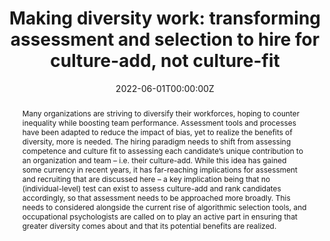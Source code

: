 ---
abstract: Many organizations are striving to diversify their workforces, hoping to counter inequality while boosting team performance. Assessment tools and processes have been adapted to reduce the impact of bias, yet to realize the benefits of diversity, more is needed. The hiring paradigm needs to shift from assessing competence and culture fit to assessing each candidate’s unique contribution to an organization and team – i.e. their culture-add. While this idea has gained some currency in recent years, it has far-reaching implications for assessment and recruiting that are discussed here – a key implication being that no (individual-level) test can exist to assess culture-add and rank candidates accordingly, so that assessment needs to be approached more broadly. This needs to considered alongside the current rise of algorithmic selection tools, and occupational psychologists are called on to play an active part in ensuring that greater diversity comes about and that its potential benefits are realized. 
authors:
- lukas
date: "2022-06-01T00:00:00Z"
doi: ""
featured: false
image:
  caption: 'Credit: [*Yoav Hornung/Unsplash*](https://unsplash.com/photos/Qg6lPXJ6IL4)'
  focal_point: ""
  preview_only: false
links: 
projects:
publication: ""
publication_short: ""
publication_types:
- "3"
publishDate: "2022-06-01T00:00:00Z"
slides: 
summary: Beyond moral considerations, organisations often hope that increases in diversity can deliver greater team performance. This commentary argues that selection and assessment needs to change fundamentally to realise the potential benefits of diversity. The idea of hiring for culture-add rather than culture-fit can guide this transformation.
tags:
title: 'Making diversity work: transforming assessment and selection to hire for culture-add, not culture-fit'
url_code: ''
url_dataset: ''
url_pdf: pubs/culture-add-preprint.pdf
url_poster: ''
url_project: ""
url_slides: ""
url_source: ''
url_video: ''
---